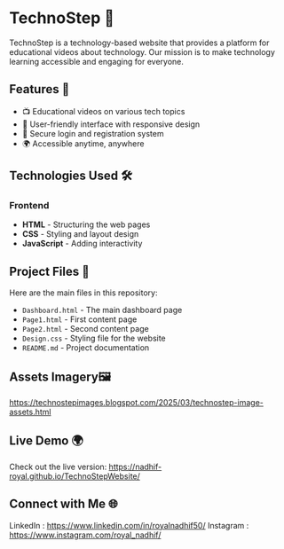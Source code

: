 # TechnoStep 🚀  
TechnoStep is a technology-based website that provides a platform for educational videos about technology. Our mission is to make technology learning accessible and engaging for everyone.  

## Features 🌟  
- 📺 Educational videos on various tech topics  
- 🎨 User-friendly interface with responsive design  
- 🔐 Secure login and registration system  
- 🌍 Accessible anytime, anywhere  

## Technologies Used 🛠️  
### Frontend  
- **HTML** - Structuring the web pages  
- **CSS** - Styling and layout design  
- **JavaScript** - Adding interactivity

## Project Files 📂  
Here are the main files in this repository:  
- `Dashboard.html` - The main dashboard page  
- `Page1.html` - First content page  
- `Page2.html` - Second content page  
- `Design.css` - Styling file for the website  
- `README.md` - Project documentation

## Assets Imagery🖼️
https://technostepimages.blogspot.com/2025/03/technostep-image-assets.html

## Live Demo 🌍
Check out the live version:
https://nadhif-royal.github.io/TechnoStepWebsite/

## Connect with Me 🌐
LinkedIn : https://www.linkedin.com/in/royalnadhif50/
Instagram : https://www.instagram.com/royal_nadhif/
